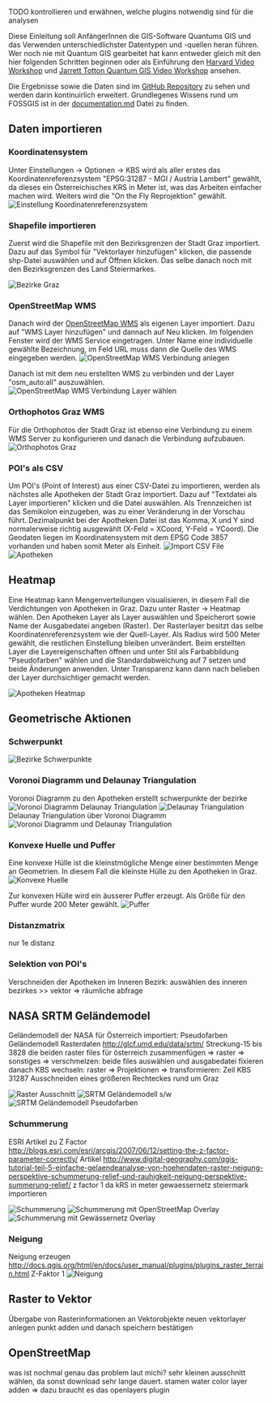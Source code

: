 TODO
kontrollieren und erwähnen, welche plugins notwendig sind für die analysen

Diese Einleitung soll AnfängerInnen die GIS-Software Quantums GIS und das Verwenden unterschiedlichster Datentypen und -quellen heran führen. Wer noch nie mit Quantum GIS gearbeitet hat kann entweder gleich mit den hier folgenden Schritten beginnen oder als Einführung den [Harvard Video Workshop](https://www.youtube.com/playlist?list=PL0AAB19E208B14E96) und [Jarrett Totton Quantum GIS Video Workshop](https://www.youtube.com/playlist?list=PLDEFCFD4D118823AA&feature=mh_lolz) ansehen.

Die Ergebnisse sowie die Daten sind im [GitHub Repository](https://github.com/skasberger/einfuehrung-fossgis) zu sehen und werden darin kontinuirlich erweitert. Grundlegenes  Wissens rund um FOSSGIS ist in der [documentation.md](https://github.com/skasberger/einfuehrung-fossgis/blob/master/doc/documentation.md) Datei zu finden. 

## Daten importieren

### Koordinatensystem
Unter Einstellungen -> Optionen -> KBS wird als aller erstes das Koordinatenreferenzsystem "EPSG:31287 - MGI / Austria Lambert" gewählt, da dieses ein Österreichisches KRS in Meter ist, was das Arbeiten einfacher machen wird. Weiters wird die "On the Fly Reprojektion" gewählt.
![Einstellung Koordinatenreferenzsystem](http://openscience.alpine-geckos.at/project/einfuehrung-fossgis/images/qgis-examples/einstellung-kbs.png)

### Shapefile importieren
Zuerst wird die Shapefile mit den Bezirksgrenzen der Stadt Graz importiert. Dazu auf das Symbol für "Vektorlayer hinzufügen" klicken, die passende shp-Datei auswählen und auf Öffnen klicken. Das selbe danach noch mit den Bezirksgrenzen des Land Steiermarkes.

![Bezirke Graz](http://openscience.alpine-geckos.at/project/einfuehrung-fossgis/images/qgis-examples/graz.png)

### OpenStreetMap WMS
Danach wird der [OpenStreetMap WMS](http://129.206.228.72/cached/hillshade?Request=GetCapabilities) als eigenen Layer importiert. Dazu auf "WMS Layer hinzufügen" und dannach auf Neu klicken. Im folgenden Fenster wird der WMS Service eingetragen. Unter Name eine individuelle gewählte Bezeichnung, im Feld URL muss dann die Quelle des WMS eingegeben werden.
![OpenStreetMap WMS Verbindung anlegen](http://openscience.alpine-geckos.at/project/einfuehrung-fossgis/images/qgis-examples/openstreetmap-wms-1.png)

Danach ist mit dem neu erstellten WMS zu verbinden und der Layer "osm_auto:all" auszuwählen.
![OpenStreetMap WMS Verbindung Layer wählen](http://openscience.alpine-geckos.at/project/einfuehrung-fossgis/images/qgis-examples/openstreetmap-wms-2.png)

### Orthophotos Graz WMS
Für die Orthophotos der Stadt Graz ist ebenso eine Verbindung zu einem WMS Server zu konfigurieren und danach die Verbindung aufzubauen. 
![Orthophotos Graz](http://openscience.alpine-geckos.at/project/einfuehrung-fossgis/images/qgis-examples/orthophotos.png)

### POI's als CSV
Um POI's (Point of Interest) aus einer CSV-Datei zu importieren, werden als nächstes alle Apotheken der Stadt Graz importiert. Dazu auf "Textdatei als Layer importieren" klicken und die Datei auswählen. Als Trennzeichen ist das Semikolon einzugeben, was zu einer Veränderung in der Vorschau führt. Dezimalpunkt bei der Apotheken Datei ist das Komma, X und Y sind normalerweise richtig ausgewählt (X-Feld = XCoord, Y-Feld = YCoord). Die Geodaten liegen im Koordinatensystem mit dem EPSG Code 3857 vorhanden und haben somit Meter als Einheit.
![Import CSV File](http://openscience.alpine-geckos.at/project/einfuehrung-fossgis/images/qgis-examples/apotheken-1.png)
![Apotheken](http://openscience.alpine-geckos.at/project/einfuehrung-fossgis/images/qgis-examples/apotheken-2.png)

## Heatmap
Eine Heatmap kann Mengenverteilungen visualisieren, in diesem Fall die Verdichtungen von Apotheken in Graz. Dazu unter Raster -> Heatmap wählen. Den Apotheken Layer als Layer auswählen und Speicherort sowie Name der Ausgabedatei angeben (Raster). Der Rasterlayer besitzt das selbe Koordinatenreferenzsystem wie der Quell-Layer. Als Radius wird 500 Meter gewählt, die restlichen Einstellung bleiben unverändert. Beim erstellten Layer die Layereigenschaften öffnen und unter Stil als Farbabbildung "Pseudofarben" wählen und die Standardabweichung auf 7 setzen und beide Änderungen anwenden. Unter Transparenz kann dann nach belieben der Layer durchsichtiger gemacht werden.

![Apotheken Heatmap](http://openscience.alpine-geckos.at/project/einfuehrung-fossgis/images/qgis-examples/heatmap.png)

## Geometrische Aktionen

### Schwerpunkt 
![Bezirke Schwerpunkte](http://openscience.alpine-geckos.at/project/einfuehrung-fossgis/images/qgis-examples/schwerpunkte.png)

### Voronoi Diagramm und Delaunay Triangulation
Voronoi Diagramm zu den Apotheken erstellt
schwerpunkte der bezirke
![Voronoi Diagramm](http://openscience.alpine-geckos.at/project/einfuehrung-fossgis/images/qgis-examples/voronoi.png)
Delaunay Triangulation
![Delaunay Triangulation](http://openscience.alpine-geckos.at/project/einfuehrung-fossgis/images/qgis-examples/delaunay.png)
Delaunay Triangulation über Voronoi Diagramm
![Voronoi Diagramm und Delaunay Triangulation](http://openscience.alpine-geckos.at/project/einfuehrung-fossgis/images/qgis-examples/voronoi-delaunay.png)

### Konvexe Huelle und Puffer
Eine konvexe Hülle ist die kleinstmögliche Menge einer bestimmten Menge an Geometrien. In diesem Fall die kleinste Hülle zu den Apotheken in Graz.
![Konvexe Huelle](http://openscience.alpine-geckos.at/project/einfuehrung-fossgis/images/qgis-examples/konvexe-huelle.png)

Zur konvexen Hülle wird ein äusserer Puffer erzeugt. Als Größe für den Puffer wurde 200 Meter gewählt.
![Puffer](http://openscience.alpine-geckos.at/project/einfuehrung-fossgis/images/qgis-examples/puffer.png)

### Distanzmatrix
nur 1e distanz 

### Selektion von POI's
Verschneiden der Apotheken im Inneren Bezirk: auswählen des inneren bezirkes >> vektor => räumliche abfrage

## NASA SRTM Geländemodel
Geländemodell der NASA für Österreich importiert: Pseudofarben
Geländemodell Rasterdaten http://glcf.umd.edu/data/srtm/
Streckung-15 bis 3828
die beiden raster files für österreich zusammenfügen => raster => sonstiges => verschmelzen: beide files auswählen und ausgabedatei fixieren
danach KBS wechseln: raster => Projektionen => transformieren: Zeil KBS 31287
Ausschneiden eines größeren Rechteckes rund um Graz

![Raster Ausschnitt](http://openscience.alpine-geckos.at/project/einfuehrung-fossgis/images/qgis-examples/raster.png)
![SRTM Geländemodell s/w](http://openscience.alpine-geckos.at/project/einfuehrung-fossgis/images/qgis-examples/gelaendemodell-1.png)
![SRTM Geländemodell Pseudofarben](http://openscience.alpine-geckos.at/project/einfuehrung-fossgis/images/qgis-examples/gelaendemodell-2.png)

### Schummerung
ESRI Artikel zu Z Factor http://blogs.esri.com/esri/arcgis/2007/06/12/setting-the-z-factor-parameter-correctly/
Artikel http://www.digital-geography.com/qgis-tutorial-teil-5-einfache-gelaendeanalyse-von-hoehendaten-raster-neigung-perspektive-schummerung-relief-und-rauhigkeit-neigung-perspektive-summerung-relief/
z factor 1 da kRS in meter
gewaessernetz steiermark importieren

![Schummerung](http://openscience.alpine-geckos.at/project/einfuehrung-fossgis/images/qgis-examples/schummerung-1.png)
![Schummerung mit OpenStreetMap Overlay](http://openscience.alpine-geckos.at/project/einfuehrung-fossgis/images/qgis-examples/schummerung-2.png)
![Schummerung mit Gewässernetz Overlay](http://openscience.alpine-geckos.at/project/einfuehrung-fossgis/images/qgis-examples/gewaessernetz.png)

### Neigung
Neigung erzeugen
http://docs.qgis.org/html/en/docs/user_manual/plugins/plugins_raster_terrain.html
Z-Faktor 1
![Neigung](http://openscience.alpine-geckos.at/project/einfuehrung-fossgis/images/qgis-examples/neigung.png)

## Raster to Vektor
Übergabe von Rasterinformationen an Vektorobjekte
neuen vektorlayer anlegen
punkt adden und danach speichern bestätigen

## OpenStreetMap
was ist nochmal genau das problem laut michi?
sehr kleinen ausschnitt wählen, da sonst download sehr lange dauert.
stamen water color layer adden => dazu braucht es das openlayers plugin

